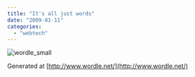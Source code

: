 ```yaml
---
title: "It's all just words"
date: "2009-01-11"
categories: 
  - "webtech"
---
```


![wordle_small](http://slave27.local/andy/wp-content/uploads/sites/2/2009/01/wordle_small.png "wordle_small")

Generated at [http://www.wordle.net/](http://www.wordle.net/)
